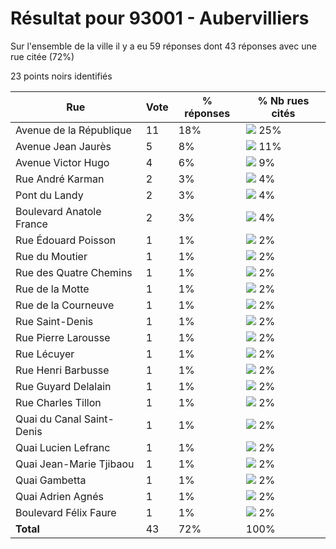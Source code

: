 # Résultat pour 93001 - Aubervilliers

Sur l'ensemble de la ville il y a eu 59 réponses dont 43 réponses avec une rue citée (72%)

23 points noirs identifiés

| Rue | Vote | % réponses | % Nb rues cités|
|-----|------|------------|----------------|
| Avenue de la République | 11 | 18% | <img src="../../img/bar_25.gif" />&nbsp;25%|
| Avenue Jean Jaurès | 5 | 8% | <img src="../../img/bar_11.gif" />&nbsp;11%|
| Avenue Victor Hugo | 4 | 6% | <img src="../../img/bar_9.gif" />&nbsp;9%|
| Rue André Karman | 2 | 3% | <img src="../../img/bar_4.gif" />&nbsp;4%|
| Pont du Landy | 2 | 3% | <img src="../../img/bar_4.gif" />&nbsp;4%|
| Boulevard Anatole France | 2 | 3% | <img src="../../img/bar_4.gif" />&nbsp;4%|
| Rue Édouard Poisson | 1 | 1% | <img src="../../img/bar_2.gif" />&nbsp;2%|
| Rue du Moutier | 1 | 1% | <img src="../../img/bar_2.gif" />&nbsp;2%|
| Rue des Quatre Chemins | 1 | 1% | <img src="../../img/bar_2.gif" />&nbsp;2%|
| Rue de la Motte | 1 | 1% | <img src="../../img/bar_2.gif" />&nbsp;2%|
| Rue de la Courneuve | 1 | 1% | <img src="../../img/bar_2.gif" />&nbsp;2%|
| Rue Saint-Denis | 1 | 1% | <img src="../../img/bar_2.gif" />&nbsp;2%|
| Rue Pierre Larousse | 1 | 1% | <img src="../../img/bar_2.gif" />&nbsp;2%|
| Rue Lécuyer | 1 | 1% | <img src="../../img/bar_2.gif" />&nbsp;2%|
| Rue Henri Barbusse | 1 | 1% | <img src="../../img/bar_2.gif" />&nbsp;2%|
| Rue Guyard Delalain | 1 | 1% | <img src="../../img/bar_2.gif" />&nbsp;2%|
| Rue Charles Tillon | 1 | 1% | <img src="../../img/bar_2.gif" />&nbsp;2%|
| Quai du Canal Saint-Denis | 1 | 1% | <img src="../../img/bar_2.gif" />&nbsp;2%|
| Quai Lucien Lefranc | 1 | 1% | <img src="../../img/bar_2.gif" />&nbsp;2%|
| Quai Jean-Marie Tjibaou | 1 | 1% | <img src="../../img/bar_2.gif" />&nbsp;2%|
| Quai Gambetta | 1 | 1% | <img src="../../img/bar_2.gif" />&nbsp;2%|
| Quai Adrien Agnés | 1 | 1% | <img src="../../img/bar_2.gif" />&nbsp;2%|
| Boulevard Félix Faure | 1 | 1% | <img src="../../img/bar_2.gif" />&nbsp;2%|
| **Total** | 43 | 72% | 100%|
